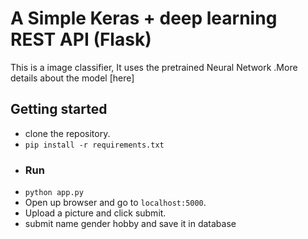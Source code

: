 # A Simple Keras + deep learning REST API (Flask)
This is a image classifier, It uses the pretrained Neural Network .More details about the model [here]

## Getting started
* clone the repository.
* `pip install -r requirements.txt`
* ### Run
* `python app.py`
* Open up browser and go to `localhost:5000`.
* Upload a picture and click submit.
* submit name gender hobby and save it in database 
